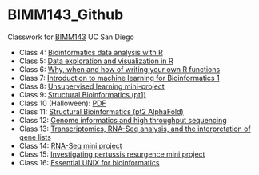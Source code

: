 # BIMM143_Github
Classwork for [BIMM143](https://bioboot.github.io/bimm143_F24) UC San Diego

- Class 4: [Bioinformatics data analysis with R]()
- Class 5: [Data exploration and visualization in R]()
- Class 6: [Why, when and how of writing your own R functions]()
- Class 7: [Introduction to machine learning for Bioinformatics 1]()
- Class 8: [Unsupervised learning mini-project]()
- Class 9: [Structural Bioinformatics (pt1)]()
- Class 10 (Halloween): [PDF](https://github.com/Mariam1231/BIMM143_Github/blob/main/Class%20Halloween/Halloween.pdf)
- Class 11: [Structural Bioinformatics (pt2 AlphaFold)]()
- Class 12: [Genome informatics and high throughput sequencing]()
- Class 13: [Transcriptomics, RNA-Seq analysis, and the interpretation of gene lists]()
- Class 14: [RNA-Seq mini project](https://github.com/Mariam1231/BIMM143_Github/blob/main/Class%2014/Class-14-final.pdf)
- Class 15: [Investigating pertussis resurgence mini project](https://github.com/Mariam1231/BIMM143_Github/blob/main/Class%2015%20File/Class-15-Doc.pdf)
- Class 16: [Essential UNIX for bioinformatics]()


